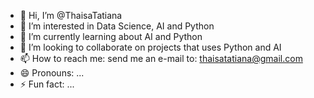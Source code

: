 - 👋 Hi, I’m @ThaisaTatiana
- 👀 I’m interested in Data Science, AI and Python
- 🌱 I’m currently learning about AI and Python
- 💞️ I’m looking to collaborate on projects that uses Python and AI
- 📫 How to reach me: send me an e-mail to: thaisatatiana@gmail.com
- 😄 Pronouns: ...
- ⚡ Fun fact: ...

<!---
ThaisaTatiana/ThaisaTatiana is a ✨ special ✨ repository because its `README.md` (this file) appears on your GitHub profile.
You can click the Preview link to take a look at your changes.
--->
